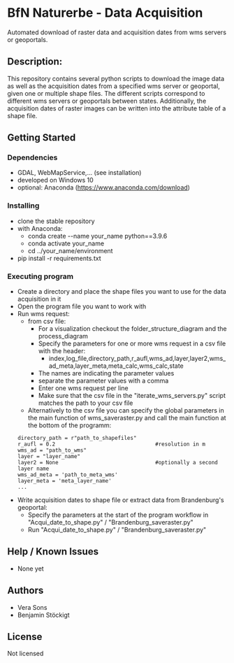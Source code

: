 # BfN Naturerbe - Data Acquisition

Automated download of raster data and acquisition dates from wms servers or geoportals.

## Description:

This repository contains several python scripts to download the image data as well as the acquisition dates from a specified wms server or geoportal, given one or multiple shape files.
The different scripts correspond to different wms servers or geoportals between states. Additionally, the acquisition dates of raster images can be written into the attribute table of a shape file.

## Getting Started

### Dependencies

* GDAL, WebMapService,... (see installation)
* developed on Windows 10
* optional: Anaconda (https://www.anaconda.com/download)

### Installing

* clone the stable repository
* with Anaconda:
  * conda create --name your_name python==3.9.6
  * conda activate your_name
  * cd ../your_name/environment
* pip install -r requirements.txt

### Executing program

* Create a directory and place the shape files you want to use for the data acquisition in it
* Open the program file you want to work with
* Run wms request:
  * from csv file:
    * For a visualization checkout the folder_structure_diagram and the process_diagram
    * Specify the parameters for one or more wms request in a csv file with the header:
      * index,log_file,directory_path,r_aufl,wms_ad,layer,layer2,wms_ad_meta,layer_meta,meta_calc,wms_calc,state
    * The names are indicating the parameter values
    * separate the parameter values with a comma
    * Enter one wms request per line
    * Make sure that the csv file in the "iterate_wms_servers.py" script matches the path to your csv file
  * Alternatively to the csv file you can specify the global parameters in the main function of wms_saveraster.py and call the main function at the bottom of the programm:
  ```
  directory_path = r"path_to_shapefiles"
  r_aufl = 0.2                                #resolution in m
  wms_ad = "path_to_wms"  
  layer = "layer_name"                    
  layer2 = None                               #optionally a second layer name
  wms_ad_meta = 'path_to_meta_wms'
  layer_meta = 'meta_layer_name'
  ...
  ```
* Write acquisition dates to shape file or extract data from Brandenburg's geoportal:
  * Specify the parameters at the start of the program workflow in "Acqui_date_to_shape.py" / "Brandenburg_saveraster.py"
  * Run "Acqui_date_to_shape.py" / "Brandenburg_saveraster.py"

## Help / Known Issues

* None yet


## Authors

* Vera Sons
* Benjamin Stöckigt


## License

Not licensed
